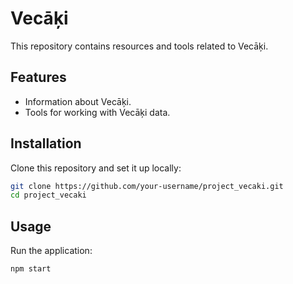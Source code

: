 # Vecāķi

This repository contains resources and tools related to Vecāķi.

## Features
- Information about Vecāķi.
- Tools for working with Vecāķi data.

## Installation
Clone this repository and set it up locally:

```bash
git clone https://github.com/your-username/project_vecaki.git
cd project_vecaki
```

## Usage
Run the application:

```bash
npm start
```
